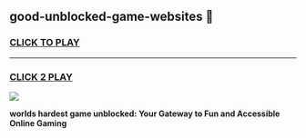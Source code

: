 
## good-unblocked-game-websites 👋
<h3>
<a href="https://premium.freeplayer.one?title=good-unblocked-game-websites&ref=14F">CLICK TO PLAY</a></h3>
<hr>

<h3>
<a href="https://premium.freeplayer.one?title=good-unblocked-game-websites&ref=14F">CLICK 2 PLAY</a>
  
</h3>

<a href="https://premium.freeplayer.one?title=good-unblocked-game-websites&ref=12F/"><img src="https://clearcache.store/games.png"></a>


**worlds hardest game unblocked: Your Gateway to Fun and Accessible Online Gaming**
